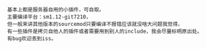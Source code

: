 	基本上都是服务器自用的小插件，可自取。
	主要编译平台：sm1.12-git7210，
	但一般来讲其他版本的sourcemod只要编译不报错应该就没啥大问题我觉得，
	有一些插件是拷贝自他人的插件或者需要用到别人的include，我会尽量标明原出处。
	有bug欢迎丢到iss。
